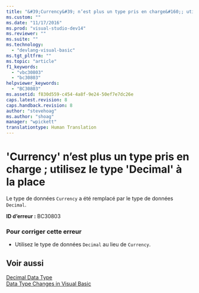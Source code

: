```yaml
---
title: "&#39;Currency&#39; n’est plus un type pris en charge&#160;; utilisez le type &#39;Decimal&#39; &#224; la place | Microsoft Docs"
ms.custom: ""
ms.date: "11/17/2016"
ms.prod: "visual-studio-dev14"
ms.reviewer: ""
ms.suite: ""
ms.technology: 
  - "devlang-visual-basic"
ms.tgt_pltfrm: ""
ms.topic: "article"
f1_keywords: 
  - "vbc30803"
  - "bc30803"
helpviewer_keywords: 
  - "BC30803"
ms.assetid: f830d559-c454-4a8f-9e24-50ef7e7dc26e
caps.latest.revision: 8
caps.handback.revision: 8
author: "stevehoag"
ms.author: "shoag"
manager: "wpickett"
translationtype: Human Translation
---
```

# &#39;Currency&#39; n’est plus un type pris en charge&#160;; utilisez le type &#39;Decimal&#39; &#224; la place
Le type de données `Currency` a été remplacé par le type de données `Decimal`.  
  
 **ID d’erreur :** BC30803  
  
### Pour corriger cette erreur  
  
-   Utilisez le type de données `Decimal` au lieu de `Currency`.  
  
## Voir aussi  
 [Decimal Data Type](../../visual-basic/language-reference/data-types/decimal-data-type.md)   
 [Data Type Changes in Visual Basic](http://msdn.microsoft.com/fr-fr/0aca9f54-7231-49a5-ab26-a68ca79d08f3)